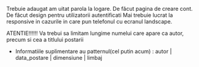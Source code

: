Trebuie adaugat am uitat parola la logare.
De făcut pagina de creare cont.
De făcut design pentru utilizatorii autentificati
Mai trebuie lucrat la responsive in cazurile in care pun telefonul cu ecranul landscape.


ATENTIE!!!!!! 
Va trebui sa limitam lungime numelui care apare ca autor, precum si cea a titlului postarii
+ Informatiile suplimentare au patternul(cel putin acum) : autor | data_postare | dimensiune | limbaj

